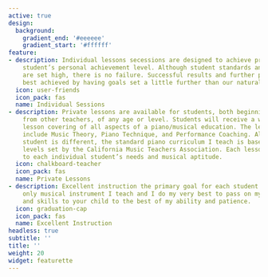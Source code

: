 ```yaml
---
active: true
design:
  background:
    gradient_end: '#eeeeee'
    gradient_start: '#ffffff'
feature:
- description: Individual lessons secessions are designed to achieve progress at each
    student’s personal achievement level. Although student standards and expectations
    are set high, there is no failure. Successful results and further progress is
    best achieved by having goals set a little further than our natural comfort level.
  icon: user-friends
  icon_pack: fas
  name: Individual Sessions
- description: Private lessons are available for students, both beginning and transfers
    from other teachers, of any age or level. Students will receive a weekly one-on-one
    lesson covering of all aspects of a piano/musical education. The lessons will
    include Music Theory, Piano Technique, and Performance Coaching. Although every
    student is different, the standard piano curriculum I teach is based on the proficiency
    levels set by the California Music Teachers Association. Each lesson is adapted
    to each individual student’s needs and musical aptitude.
  icon: chalkboard-teacher
  icon_pack: fas
  name: Private Lessons
- description: Excellent instruction the primary goal for each student. Piano is the
    only musical instrument I teach and I do my very best to pass on my knowledge
    and skills to your child to the best of my ability and patience.
  icon: graduation-cap
  icon_pack: fas
  name: Excellent Instruction
headless: true
subtitle: ''
title: ''
weight: 20
widget: featurette
---
```


